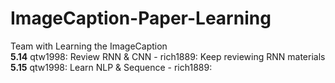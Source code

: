 # ImageCaption-Paper-Learning
Team with Learning the ImageCaption</br>
**5.14** qtw1998: Review RNN & CNN - rich1889: Keep reviewing RNN materials
**5.15** qtw1998: Learn NLP & Sequence - rich1889: 
